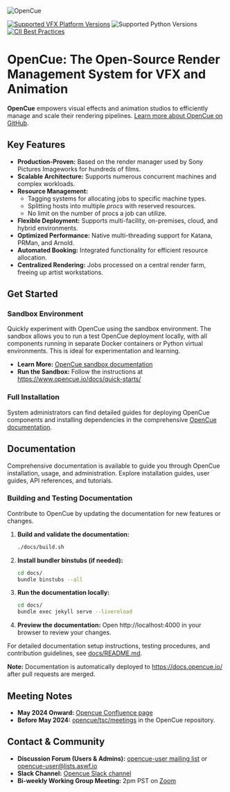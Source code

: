 ![OpenCue](/images/opencue_logo_with_text.png)

[![Supported VFX Platform Versions](https://img.shields.io/badge/vfx%20platform-2021--2024-lightgrey.svg)](http://www.vfxplatform.com/)
![Supported Python Versions](https://img.shields.io/badge/python-3.6+-blue.svg)
[![CII Best Practices](https://bestpractices.coreinfrastructure.org/projects/2837/badge)](https://bestpractices.coreinfrastructure.org/projects/2837)

# OpenCue: The Open-Source Render Management System for VFX and Animation

**OpenCue** empowers visual effects and animation studios to efficiently manage and scale their rendering pipelines. [Learn more about OpenCue on GitHub](https://github.com/AcademySoftwareFoundation/OpenCue).

## Key Features

*   **Production-Proven:** Based on the render manager used by Sony Pictures Imageworks for hundreds of films.
*   **Scalable Architecture:** Supports numerous concurrent machines and complex workloads.
*   **Resource Management:**
    *   Tagging systems for allocating jobs to specific machine types.
    *   Splitting hosts into multiple *procs* with reserved resources.
    *   No limit on the number of procs a job can utilize.
*   **Flexible Deployment:** Supports multi-facility, on-premises, cloud, and hybrid environments.
*   **Optimized Performance:** Native multi-threading support for Katana, PRMan, and Arnold.
*   **Automated Booking:** Integrated functionality for efficient resource allocation.
*   **Centralized Rendering:** Jobs processed on a central render farm, freeing up artist workstations.

## Get Started

### Sandbox Environment

Quickly experiment with OpenCue using the sandbox environment.  The sandbox allows you to run a test OpenCue deployment locally, with all components running in separate Docker containers or Python virtual environments. This is ideal for experimentation and learning.

*   **Learn More:**  [OpenCue sandbox documentation](https://github.com/AcademySoftwareFoundation/OpenCue/blob/master/sandbox/README.md)
*   **Run the Sandbox:** Follow the instructions at https://www.opencue.io/docs/quick-starts/

### Full Installation

System administrators can find detailed guides for deploying OpenCue components and installing dependencies in the comprehensive [OpenCue documentation](https://www.opencue.io/docs/getting-started/).

## Documentation

Comprehensive documentation is available to guide you through OpenCue installation, usage, and administration. Explore installation guides, user guides, API references, and tutorials.

### Building and Testing Documentation

Contribute to OpenCue by updating the documentation for new features or changes.

1.  **Build and validate the documentation:**
    ```bash
    ./docs/build.sh
    ```

2.  **Install bundler binstubs (if needed):**
    ```bash
    cd docs/
    bundle binstubs --all
    ```

3.  **Run the documentation locally:**
    ```bash
    cd docs/
    bundle exec jekyll serve --livereload
    ```

4.  **Preview the documentation:**
    Open http://localhost:4000 in your browser to review your changes.

For detailed documentation setup instructions, testing procedures, and contribution guidelines, see [docs/README.md](https://github.com/AcademySoftwareFoundation/OpenCue/blob/master/docs/README.md).

**Note:** Documentation is automatically deployed to https://docs.opencue.io/ after pull requests are merged.

## Meeting Notes

*   **May 2024 Onward:**  [Opencue Confluence page](http://wiki.aswf.io/display/OPENCUE/OpenCue+Home)
*   **Before May 2024:** [opencue/tsc/meetings](https://github.com/AcademySoftwareFoundation/OpenCue/tree/master/tsc/meetings) in the OpenCue repository.

## Contact & Community

*   **Discussion Forum (Users & Admins):** [opencue-user mailing list](https://lists.aswf.io/g/opencue-user) or <opencue-user@lists.aswf.io>
*   **Slack Channel:** [Opencue Slack channel](https://academysoftwarefdn.slack.com/archives/CMFPXV39Q)
*   **Bi-weekly Working Group Meeting:** 2pm PST on [Zoom](https://www.google.com/url?q=https://zoom-lfx.platform.linuxfoundation.org/meeting/95509555934?password%3Da8d65f0e-c5f0-44fb-b362-d3ed0c22b7c1&sa=D&source=calendar&ust=1717863981078692&usg=AOvVaw1zRcYz7VPAwfwOXeBPpoM6)